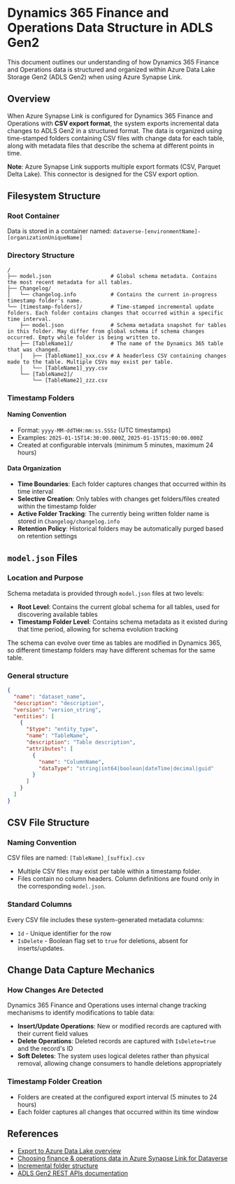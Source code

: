 # Dynamics 365 Finance and Operations Data Structure in ADLS Gen2

This document outlines our understanding of how Dynamics 365 Finance and Operations data is structured and organized within Azure Data Lake Storage Gen2 (ADLS Gen2) when using Azure Synapse Link.

## Overview

When Azure Synapse Link is configured for Dynamics 365 Finance and Operations with **CSV export format**, the system exports incremental data changes to ADLS Gen2 in a structured format. The data is organized using time-stamped folders containing CSV files with change data for each table, along with metadata files that describe the schema at different points in time.

**Note**: Azure Synapse Link supports multiple export formats (CSV, Parquet Delta Lake). This connector is designed for the CSV export option.

## Filesystem Structure

### Root Container
Data is stored in a container named: `dataverse-[environmentName]-[organizationUniqueName]`

### Directory Structure
```
/
├── model.json                   # Global schema metadata. Contains the most recent metadata for all tables.
├── Changelog/
│   └── changelog.info           # Contains the current in-progress timestamp folder's name.
└── [timestamp-folders]/         # Time-stamped incremental update folders. Each folder contains changes that occurred within a specific time interval.
    ├── model.json               # Schema metadata snapshot for tables in this folder. May differ from global schema if schema changes occurred. Empty while folder is being written to.
    ├── [TableName1]/            # The name of the Dynamics 365 table that was changed.
    │   ├── [TableName1]_xxx.csv # A headerless CSV containing changes made to the table. Multiple CSVs may exist per table.
    │   └── [TableName1]_yyy.csv
    └── [TableName2]/
        └── [TableName2]_zzz.csv
```

### Timestamp Folders

#### Naming Convention
- Format: `yyyy-MM-ddTHH:mm:ss.SSSz` (UTC timestamps)
- Examples: `2025-01-15T14:30:00.000Z`, `2025-01-15T15:00:00.000Z`
- Created at configurable intervals (minimum 5 minutes, maximum 24 hours)

#### Data Organization
- **Time Boundaries**: Each folder captures changes that occurred within its time interval
- **Selective Creation**: Only tables with changes get folders/files created within the timestamp folder
- **Active Folder Tracking**: The currently being written folder name is stored in `Changelog/changelog.info`
- **Retention Policy**: Historical folders may be automatically purged based on retention settings

## `model.json` Files

### Location and Purpose
Schema metadata is provided through `model.json` files at two levels:
- **Root Level**: Contains the current global schema for all tables, used for discovering available tables
- **Timestamp Folder Level**: Contains schema metadata as it existed during that time period, allowing for schema evolution tracking

The schema can evolve over time as tables are modified in Dynamics 365, so different timestamp folders may have different schemas for the same table.

### General structure
```json
{
  "name": "dataset_name",
  "description": "description",
  "version": "version_string",
  "entities": [
    {
      "$type": "entity_type",
      "name": "TableName",
      "description": "Table description",
      "attributes": [
        {
          "name": "ColumnName",
          "dataType": "string|int64|boolean|dateTime|decimal|guid"
        }
      ]
    }
  ]
}
```

## CSV File Structure

### Naming Convention
CSV files are named: `[TableName]_[suffix].csv`
- Multiple CSV files may exist per table within a timestamp folder.
- Files contain no column headers. Column definitions are found only in the corresponding `model.json`.

### Standard Columns
Every CSV file includes these system-generated metadata columns:
- `Id` - Unique identifier for the row
- `IsDelete` - Boolean flag set to `true` for deletions, absent for inserts/updates.

## Change Data Capture Mechanics

### How Changes Are Detected
Dynamics 365 Finance and Operations uses internal change tracking mechanisms to identify modifications to table data:
- **Insert/Update Operations**: New or modified records are captured with their current field values
- **Delete Operations**: Deleted records are captured with `IsDelete=true` and the record's ID
- **Soft Deletes**: The system uses logical deletes rather than physical removal, allowing change consumers to handle deletions appropriately

### Timestamp Folder Creation
- Folders are created at the configured export interval (5 minutes to 24 hours)
- Each folder captures all changes that occurred within its time window

## References

- [Export to Azure Data Lake overview](https://learn.microsoft.com/en-us/dynamics365/fin-ops-core/dev-itpro/data-entities/azure-data-lake-ga-version-overview)
- [Choosing finance & operations data in Azure Synapse Link for Dataverse](https://learn.microsoft.com/en-us/power-apps/maker/data-platform/azure-synapse-link-select-fno-data)
- [Incremental folder structure](https://learn.microsoft.com/en-us/power-apps/maker/data-platform/azure-synapse-incremental-updates)
- [ADLS Gen2 REST APIs documentation](https://learn.microsoft.com/en-us/rest/api/storageservices/data-lake-storage-gen2)
